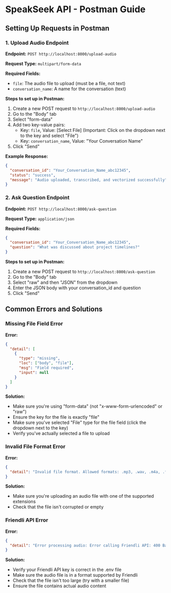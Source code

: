 # SpeakSeek API - Postman Guide

## Setting Up Requests in Postman

### 1. Upload Audio Endpoint

**Endpoint:** `POST http://localhost:8000/upload-audio`

**Request Type:** `multipart/form-data`

**Required Fields:**
- `file`: The audio file to upload (must be a file, not text)
- `conversation_name`: A name for the conversation (text)

**Steps to set up in Postman:**

1. Create a new POST request to `http://localhost:8000/upload-audio`
2. Go to the "Body" tab
3. Select "form-data"
4. Add two key-value pairs:
   - Key: `file`, Value: [Select File] (Important: Click on the dropdown next to the key and select "File")
   - Key: `conversation_name`, Value: "Your Conversation Name"
5. Click "Send"

**Example Response:**
```json
{
  "conversation_id": "Your_Conversation_Name_abc12345",
  "status": "success",
  "message": "Audio uploaded, transcribed, and vectorized successfully"
}
```

### 2. Ask Question Endpoint

**Endpoint:** `POST http://localhost:8000/ask-question`

**Request Type:** `application/json`

**Required Fields:**
```json
{
  "conversation_id": "Your_Conversation_Name_abc12345",
  "question": "What was discussed about project timelines?"
}
```

**Steps to set up in Postman:**

1. Create a new POST request to `http://localhost:8000/ask-question`
2. Go to the "Body" tab
3. Select "raw" and then "JSON" from the dropdown
4. Enter the JSON body with your conversation_id and question
5. Click "Send"

## Common Errors and Solutions

### Missing File Field Error

**Error:**
```json
{
  "detail": [
    {
      "type": "missing",
      "loc": ["body", "file"],
      "msg": "Field required",
      "input": null
    }
  ]
}
```

**Solution:**
- Make sure you're using "form-data" (not "x-www-form-urlencoded" or "raw")
- Ensure the key for the file is exactly "file"
- Make sure you've selected "File" type for the file field (click the dropdown next to the key)
- Verify you've actually selected a file to upload

### Invalid File Format Error

**Error:**
```json
{
  "detail": "Invalid file format. Allowed formats: .mp3, .wav, .m4a, .flac, .ogg"
}
```

**Solution:**
- Make sure you're uploading an audio file with one of the supported extensions
- Check that the file isn't corrupted or empty

### Friendli API Error

**Error:**
```json
{
  "detail": "Error processing audio: Error calling Friendli API: 400 Bad Request"
}
```

**Solution:**
- Verify your Friendli API key is correct in the .env file
- Make sure the audio file is in a format supported by Friendli
- Check that the file isn't too large (try with a smaller file)
- Ensure the file contains actual audio content
